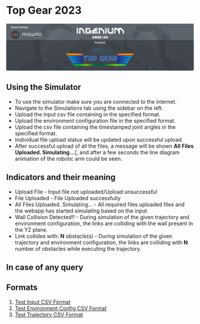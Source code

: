 # Top Gear 2023
![TopGearLogo](/data/full_width.png "title")
## Using the Simulator
* To use the simulator make sure you are connected to the internet.
* Navigate to the Simulations tab using the sidebar on the left.
* Upload the input csv file containing in the specified format.
* Upload the environment configuration file in the specified format.
* Upload the csv file containing the timestamped joint angles in the specified format.
* Individual file upload status will be updated upon successful upload.
* After successful upload of all the files, a message will be shown **All Files Uploaded. Simulating...**], and after a few seconds the line diagram animation of the robotic arm could be seen.


## Indicators and their meaning
* Upload File - Input file not uploaded/Upload unsuccessful
* File Uploaded - File Uploaded successfully
* All Files Uploaded. Simulating... - All required files uploaded files and the webapp has started simulating based on the input
* Wall Collision Detected!! - During simulation of the given trajectory and environment configuration, the links are colliding with the wall present in the YZ plane.
* Link collides with: **N** obstacle(s) - During simulation of the given trajectory and environment configuration, the links are colliding with **N** number of obstacles while executing the trajectory.


## In case of any query

## Formats
1. [Test Input CSV Format](/data/test_input.csv)
2. [Test Environment Config CSV Format](/data/test_env_config.csv)
3. [Test Trajectory CSV Format](/data/test_traj.csv)
